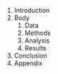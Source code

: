 1. Introduction
3. Body
    1. Data
    1. Methods
    1. Analysis
    2.  Results
5. Conclusion
6. Appendix
